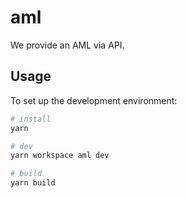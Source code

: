 # aml

We provide an AML via API.

## Usage

To set up the development environment:

```bash
# install
yarn

# dev
yarn workspace aml dev

# build
yarn build
```
